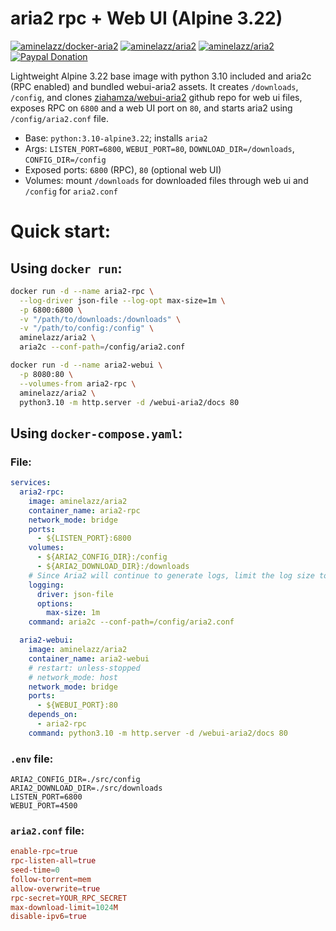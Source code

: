 # aria2 rpc + Web UI (Alpine 3.22)
[![aminelazz/docker-aria2](https://img.shields.io/badge/Source-Github-007EC6?style=for-the-badge&logo=github)](https://github.com/aminelazz/docker-aria2)
[![aminelazz/aria2](https://img.shields.io/badge/Version-v2.0.0-007EC6?style=for-the-badge&logo=docker)](https://hub.docker.com/r/aminelazz/aria2)
[![aminelazz/aria2](https://img.shields.io/badge/Image_Size-40.2_MB-007EC6?style=for-the-badge&logo=docker)](https://hub.docker.com/r/aminelazz/aria2)
[![Paypal Donation](https://img.shields.io/badge/Donate-Paypal-002991?style=for-the-badge&logo=paypal)](https://paypal.me/rogerwarrsubs)

Lightweight Alpine 3.22 base image with python 3.10 included and aria2c (RPC enabled) and bundled webui-aria2 assets. It creates `/downloads`, `/config`, and clones [ziahamza/webui-aria2](https://github.com/ziahamza/webui-aria2) github repo for web ui files, exposes RPC on `6800` and a web UI port on `80`, and starts aria2 using `/config/aria2.conf` file.

- Base: `python:3.10-alpine3.22`; installs `aria2`
- Args: `LISTEN_PORT=6800`, `WEBUI_PORT=80`, `DOWNLOAD_DIR=/downloads`, `CONFIG_DIR=/config`
- Exposed ports: `6800` (RPC), `80` (optional web UI)
- Volumes: mount `/downloads` for downloaded files through web ui and `/config` for `aria2.conf`

# Quick start:

## Using `docker run`:

```bash
docker run -d --name aria2-rpc \
  --log-driver json-file --log-opt max-size=1m \
  -p 6800:6800 \
  -v "/path/to/downloads:/downloads" \
  -v "/path/to/config:/config" \
  aminelazz/aria2 \
  aria2c --conf-path=/config/aria2.conf
```

```bash
docker run -d --name aria2-webui \
  -p 8080:80 \
  --volumes-from aria2-rpc \
  aminelazz/aria2 \
  python3.10 -m http.server -d /webui-aria2/docs 80
```

## Using `docker-compose.yaml`:

### File:

```yaml
services:
  aria2-rpc:
    image: aminelazz/aria2
    container_name: aria2-rpc
    network_mode: bridge
    ports:
      - ${LISTEN_PORT}:6800
    volumes:
      - ${ARIA2_CONFIG_DIR}:/config
      - ${ARIA2_DOWNLOAD_DIR}:/downloads
    # Since Aria2 will continue to generate logs, limit the log size to 1M to prevent your hard disk from running out of space.
    logging:
      driver: json-file
      options:
        max-size: 1m
    command: aria2c --conf-path=/config/aria2.conf

  aria2-webui:
    image: aminelazz/aria2
    container_name: aria2-webui
    # restart: unless-stopped
    # network_mode: host
    network_mode: bridge
    ports:
      - ${WEBUI_PORT}:80
    depends_on:
      - aria2-rpc
    command: python3.10 -m http.server -d /webui-aria2/docs 80
```

### `.env` file:

```env
ARIA2_CONFIG_DIR=./src/config
ARIA2_DOWNLOAD_DIR=./src/downloads
LISTEN_PORT=6800
WEBUI_PORT=4500
```

### `aria2.conf` file:

```conf
enable-rpc=true
rpc-listen-all=true
seed-time=0
follow-torrent=mem
allow-overwrite=true
rpc-secret=YOUR_RPC_SECRET
max-download-limit=1024M
disable-ipv6=true
```